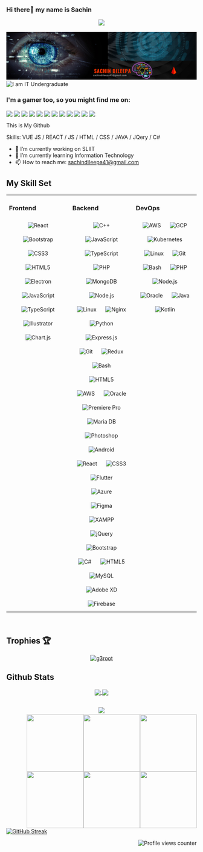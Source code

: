 ### Hi there👋 my name is Sachin

<p align="center">
  <a href="https://github.com/azkadev/readme-typing-svg"><img src="https://readme-typing-svg.herokuapp.com/?lines=Full-stack%20web%20and%20app%20developer;Self-taught%20UI%2FUX%20Designer;3%2B%20year%20of%20coding%20experience;Always%20learning%20new%20things&font=Fira%20Code&center=true&width=440&height=45&color=f75c7e&vCenter=true&size=22"></a>
</p>

![I am IT Undergraduate](https://github.com/SaChInD99/SaChInD99/blob/main/ban1.png)
![I am IT Undergraduate](https://i.ytimg.com/vi/EdvOApI2PDo/maxresdefault.jpg)

### I'm a gamer too, so you might find me on:
<a href="https://discordapp.com/invite/f4NFzFt" target="blank"><img align="center" src="https://github.com/mishmanners/MishManners/blob/master/Game%20Icons/discord.png" height="30" /></a>
<a href=" " target="blank"><img align="center" src="https://github.com/mishmanners/MishManners/blob/master/Game%20Icons/ESO.png" height="30" /></a> 
<a href=" " target="blank"><img align="center" src="https://github.com/mishmanners/MishManners/blob/master/Game%20Icons/Epic.png" height="30" /></a> 
<a href=" " target="blank"><img align="center" src="https://github.com/mishmanners/MishManners/blob/master/Game%20Icons/LoL.png" height="30" /></a>
<a href=" " target="blank"><img align="center" src="https://github.com/mishmanners/MishManners/blob/master/Game%20Icons/Battlenet.png" height="30" /></a>
<a href=" " target="blank"><img align="center" src="https://github.com/mishmanners/MishManners/blob/master/Game%20Icons/Xbox.png" height="30" /></a> 
<a href=" " target="blank"><img align="center" src="https://github.com/mishmanners/MishManners/blob/master/Game%20Icons/PS.png" height="30" /></a> 
<a href="" target="blank"><img align="center" src="https://github.com/mishmanners/MishManners/blob/master/Game%20Icons/PoGo.png" height="30" /></a> 
<a href="" target="blank"><img align="center" src="https://github.com/mishmanners/MishManners/blob/master/Game%20Icons/Shadowverse.png" height="30" /></a> 
<a href="" target="blank"><img align="center" src="https://github.com/mishmanners/MishManners/blob/master/Game%20Icons/Steam.png" height="30" /></a>
<a href="" target="blank"><img align="center" src="https://github.com/mishmanners/MishManners/blob/master/Game%20Icons/Switch.png" height="30" /></a>
<a href="" target="blank"><img align="center" src="https://github.com/mishmanners/MishManners/blob/master/Game%20Icons/arena.png" height="30" /></a>



This is My Github

Skills: VUE JS / REACT / JS / HTML / CSS / JAVA / JQery / C#

- 🔭 I’m currently working on  SLIIT 
- 🌱 I’m currently learning Information Technology 
- 📫 How to reach me: sachindileepa41@gmail.com 


## My Skill Set  
<table><tr><td valign="top" width="33%">



### Frontend  
<div align="center">  
<img style="margin: 10px" src="https://profilinator.rishav.dev/skills-assets/react-original-wordmark.svg" alt="React" height="50" />  
<img style="margin: 10px" src="https://profilinator.rishav.dev/skills-assets/bootstrap-plain.svg" alt="Bootstrap" height="50" />  
<img style="margin: 10px" src="https://profilinator.rishav.dev/skills-assets/css3-original-wordmark.svg" alt="CSS3" height="50" />  
<img style="margin: 10px" src="https://profilinator.rishav.dev/skills-assets/html5-original-wordmark.svg" alt="HTML5" height="50" />  
<img style="margin: 10px" src="https://profilinator.rishav.dev/skills-assets/electron-original.svg" alt="Electron" height="50" />  
<img style="margin: 10px" src="https://profilinator.rishav.dev/skills-assets/javascript-original.svg" alt="JavaScript" height="50" />  
<img style="margin: 10px" src="https://profilinator.rishav.dev/skills-assets/typescript-original.svg" alt="TypeScript" height="50" />  
<img style="margin: 10px" src="https://profilinator.rishav.dev/skills-assets/adobe_illustrator-icon.svg" alt="Illustrator" height="50" />  
<img style="margin: 10px" src="https://profilinator.rishav.dev/skills-assets/logo-title.svg" alt="Chart.js" height="50" />  
</div>

</td><td valign="top" width="33%">



### Backend  
<div align="center">  
<img style="margin: 10px" src="https://profilinator.rishav.dev/skills-assets/cplusplus-original.svg" alt="C++" height="50" />  
<img style="margin: 10px" src="https://profilinator.rishav.dev/skills-assets/javascript-original.svg" alt="JavaScript" height="50" />  
<img style="margin: 10px" src="https://profilinator.rishav.dev/skills-assets/typescript-original.svg" alt="TypeScript" height="50" />  
<img style="margin: 10px" src="https://profilinator.rishav.dev/skills-assets/php-original.svg" alt="PHP" height="50" />  
<img style="margin: 10px" src="https://profilinator.rishav.dev/skills-assets/mongodb-original-wordmark.svg" alt="MongoDB" height="50" />  
<img style="margin: 10px" src="https://profilinator.rishav.dev/skills-assets/nodejs-original-wordmark.svg" alt="Node.js" height="50" />  
<img style="margin: 10px" src="https://profilinator.rishav.dev/skills-assets/linux-original.svg" alt="Linux" height="50" />  
<img style="margin: 10px" src="https://profilinator.rishav.dev/skills-assets/nginx-original.svg" alt="Nginx" height="50" />  
<img style="margin: 10px" src="https://profilinator.rishav.dev/skills-assets/python-original.svg" alt="Python" height="50" />  
<img style="margin: 10px" src="https://profilinator.rishav.dev/skills-assets/express-original-wordmark.svg" alt="Express.js" height="50" />  
<img style="margin: 10px" src="https://profilinator.rishav.dev/skills-assets/git-scm-icon.svg" alt="Git" height="50" />  
<img style="margin: 10px" src="https://profilinator.rishav.dev/skills-assets/redux-original.svg" alt="Redux" height="50" />  
<img style="margin: 10px" src="https://profilinator.rishav.dev/skills-assets/gnu_bash-icon.svg" alt="Bash" height="50" />  
<img style="margin: 10px" src="https://profilinator.rishav.dev/skills-assets/html5-original-wordmark.svg" alt="HTML5" height="50" />  
<img style="margin: 10px" src="https://profilinator.rishav.dev/skills-assets/amazonwebservices-original-wordmark.svg" alt="AWS" height="50" />  
<img style="margin: 10px" src="https://profilinator.rishav.dev/skills-assets/oracle-original.svg" alt="Oracle" height="50" />  
<img style="margin: 10px" src="https://profilinator.rishav.dev/skills-assets/adobepremierepro.png" alt="Premiere Pro" height="50" />  
<img style="margin: 10px" src="https://profilinator.rishav.dev/skills-assets/mariadb.png" alt="Maria DB" height="50" />  
<img style="margin: 10px" src="https://profilinator.rishav.dev/skills-assets/photoshop-plain.svg" alt="Photoshop" height="50" />  
<img style="margin: 10px" src="https://profilinator.rishav.dev/skills-assets/android-original-wordmark.svg" alt="Android" height="50" />  
<img style="margin: 10px" src="https://profilinator.rishav.dev/skills-assets/react-original-wordmark.svg" alt="React" height="50" />  
<img style="margin: 10px" src="https://profilinator.rishav.dev/skills-assets/css3-original-wordmark.svg" alt="CSS3" height="50" />  
<img style="margin: 10px" src="https://profilinator.rishav.dev/skills-assets/flutterio-icon.svg" alt="Flutter" height="50" />  
<img style="margin: 10px" src="https://profilinator.rishav.dev/skills-assets/microsoft_azure-icon.svg" alt="Azure" height="50" />  
<img style="margin: 10px" src="https://profilinator.rishav.dev/skills-assets/figma-icon.svg" alt="Figma" height="50" />  
<img style="margin: 10px" src="https://profilinator.rishav.dev/skills-assets/xampp.png" alt="XAMPP" height="50" />  
<img style="margin: 10px" src="https://profilinator.rishav.dev/skills-assets/jquery.png" alt="jQuery" height="50" />  
<img style="margin: 10px" src="https://profilinator.rishav.dev/skills-assets/bootstrap-plain.svg" alt="Bootstrap" height="50" />  
<img style="margin: 10px" src="https://profilinator.rishav.dev/skills-assets/csharp-original.svg" alt="C#" height="50" />  
<img style="margin: 10px" src="https://profilinator.rishav.dev/skills-assets/html5-original-wordmark.svg" alt="HTML5" height="50" />  
<img style="margin: 10px" src="https://profilinator.rishav.dev/skills-assets/mysql-original-wordmark.svg" alt="MySQL" height="50" />  
<img style="margin: 10px" src="https://profilinator.rishav.dev/skills-assets/adobexd.png" alt="Adobe XD" height="50" />  
<img style="margin: 10px" src="https://profilinator.rishav.dev/skills-assets/firebase.png" alt="Firebase" height="50" />  
</div>

</td><td valign="top" width="33%">



### DevOps  
<div align="center">  
<img style="margin: 10px" src="https://profilinator.rishav.dev/skills-assets/amazonwebservices-original-wordmark.svg" alt="AWS" height="50" />  
<img style="margin: 10px" src="https://profilinator.rishav.dev/skills-assets/google_cloud-icon.svg" alt="GCP" height="50" />  
<img style="margin: 10px" src="https://profilinator.rishav.dev/skills-assets/kubernetes-icon.svg" alt="Kubernetes" height="50" />  
<img style="margin: 10px" src="https://profilinator.rishav.dev/skills-assets/linux-original.svg" alt="Linux" height="50" />  
<img style="margin: 10px" src="https://profilinator.rishav.dev/skills-assets/git-scm-icon.svg" alt="Git" height="50" />  
<img style="margin: 10px" src="https://profilinator.rishav.dev/skills-assets/gnu_bash-icon.svg" alt="Bash" height="50" />  
<img style="margin: 10px" src="https://profilinator.rishav.dev/skills-assets/php-original.svg" alt="PHP" height="50" />  
<img style="margin: 10px" src="https://profilinator.rishav.dev/skills-assets/nodejs-original-wordmark.svg" alt="Node.js" height="50" />  
<img style="margin: 10px" src="https://profilinator.rishav.dev/skills-assets/oracle-original.svg" alt="Oracle" height="50" />  
<img style="margin: 10px" src="https://profilinator.rishav.dev/skills-assets/java-original-wordmark.svg" alt="Java" height="50" />  
<img style="margin: 10px" src="https://profilinator.rishav.dev/skills-assets/kotlinlang-icon.svg" alt="Kotlin" height="50" />  
</div>

</td></tr></table>  

<br/> 

## Trophies 🏆

<p align="left">

<p align="center"> <a href="https://github.com/ryo-ma/github-profile-trophy"><img src="https://github-profile-trophy.vercel.app/?username=SaChInD99&theme=dracula" alt="g3root" /></a>

</p>
</p>

## Github Stats 

<p align="center">
  <a href="https://github.com/SaChInD99/github-readme-stats">
    <img
      align="center"
      src="https://github-readme-stats.vercel.app/api/top-langs/?username=SaChInD99&exclude_repo=cravingslk-cms-joomla&layout=compact&theme=tokyonight"
    />
  </a>
  <a href="https://github.com/SaChInD99/github-readme-stats">
    <img
      align="center"
      height="165"
      src="https://github-readme-stats.vercel.app/api?username=SaChInD99&count_private=true&show_icons=true&custom_title=Github%20Stats&theme=tokyonight"
    />
  </a>
</p>



<br/>  
<div align="center"><img src="https://spotify-github-profile.vercel.app/api/view?uid=31conbsi4gtghiwaxcceeeaqfe3q&cover_image=true&theme=default" /></div> 


<img align="right" width="150" height="150" src="https://user-images.githubusercontent.com/65598902/106381260-c928ee80-63b7-11eb-8b1f-0735e6f7aaa8.gif">
<img align="right" width="150" height="150" src="https://github.com/MishManners/MishManners/blob/master/My-OctocatsShortest.gif">
<img align="right" width="150" height="150" src="https://github.com/M0nica/M0nica/blob/main/octomonica/m0nica-octocat-rotating.gif?raw=true">
<img align="right" width="150" height="150" src="https://octodex.github.com/images/daftpunktocat-guy.gif">
<img align="right" width="150" height="150" src="https://user-images.githubusercontent.com/65598902/106381260-c928ee80-63b7-11eb-8b1f-0735e6f7aaa8.gif">
<img align="right" width="150" height="150" src="https://78.media.tumblr.com/240d51485c042ab5bed754294ad020c6/tumblr_msz10zJc751svwlszo2_500.gif">

[![GitHub Streak](https://github-readme-streak-stats.herokuapp.com?user=SaChInD99&theme=bear&hide_border=true&date_format=M%20j%5B%2C%20Y%5D)](https://git.io/streak-stats)


<div align="right">

![Profile views counter](https://caneco.dev/github-profile-view-counter.svg)

</div>
